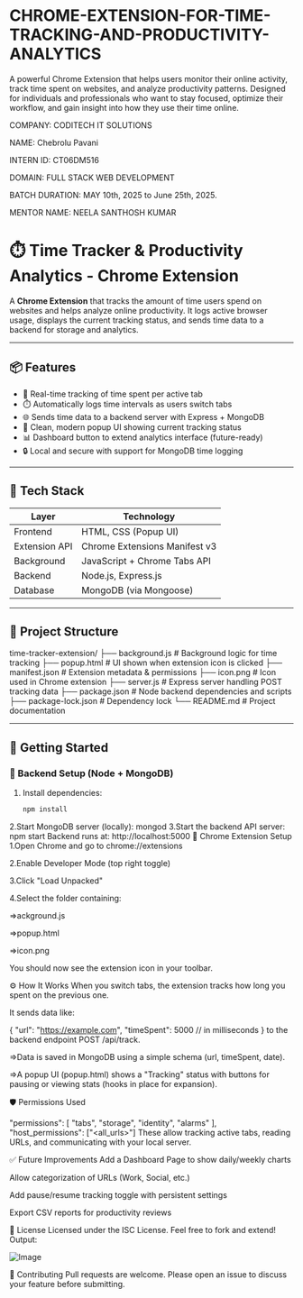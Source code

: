 # CHROME-EXTENSION-FOR-TIME-TRACKING-AND-PRODUCTIVITY-ANALYTICS
A powerful Chrome Extension that helps users monitor their online activity, track time spent on websites, and analyze productivity patterns. Designed for individuals and professionals who want to stay focused, optimize their workflow, and gain insight into how they use their time online.


COMPANY: CODITECH IT SOLUTIONS

NAME: Chebrolu Pavani

INTERN ID: CT06DM516

DOMAIN: FULL STACK WEB DEVELOPMENT

BATCH DURATION: MAY 10th, 2025 to June 25th, 2025.

MENTOR NAME: NEELA SANTHOSH KUMAR
# ⏱️ Time Tracker & Productivity Analytics - Chrome Extension

A **Chrome Extension** that tracks the amount of time users spend on websites and helps analyze online productivity. It logs active browser usage, displays the current tracking status, and sends time data to a backend for storage and analytics.

---

## 📦 Features

- 🔄 Real-time tracking of time spent per active tab
- ⏱️ Automatically logs time intervals as users switch tabs
- 🌐 Sends time data to a backend server with Express + MongoDB
- 🧠 Clean, modern popup UI showing current tracking status
- 📊 Dashboard button to extend analytics interface (future-ready)
- 🔒 Local and secure with support for MongoDB time logging

---

## 🧰 Tech Stack

| Layer         | Technology                      |
|---------------|----------------------------------|
| Frontend      | HTML, CSS (Popup UI)            |
| Extension API | Chrome Extensions Manifest v3   |
| Background    | JavaScript + Chrome Tabs API    |
| Backend       | Node.js, Express.js             |
| Database      | MongoDB (via Mongoose)          |

---

## 📁 Project Structure

time-tracker-extension/
├── background.js # Background logic for time tracking
├── popup.html # UI shown when extension icon is clicked
├── manifest.json # Extension metadata & permissions
├── icon.png # Icon used in Chrome extension
├── server.js # Express server handling POST tracking data
├── package.json # Node backend dependencies and scripts
├── package-lock.json # Dependency lock
└── README.md # Project documentation

---

## 🚀 Getting Started

### 🔌 Backend Setup (Node + MongoDB)

1. Install dependencies:
   ```bash
   npm install
2.Start MongoDB server (locally):
mongod
3.Start the backend API server:
npm start
Backend runs at: http://localhost:5000
🧩 Chrome Extension Setup
1.Open Chrome and go to chrome://extensions

2.Enable Developer Mode (top right toggle)

3.Click "Load Unpacked"

4.Select the folder containing:

=>ackground.js

=>popup.html

=>icon.png

You should now see the extension icon in your toolbar.

⚙️ How It Works
When you switch tabs, the extension tracks how long you spent on the previous one.

It sends data like:

{
  "url": "https://example.com",
  "timeSpent": 5000  // in milliseconds
}
to the backend endpoint POST /api/track.

=>Data is saved in MongoDB using a simple schema (url, timeSpent, date).

=>A popup UI (popup.html) shows a "Tracking" status with buttons for pausing or viewing stats (hooks in place for expansion).

🛡 Permissions Used

"permissions": [
 "tabs",
 "storage",
  "identity",
  "alarms"
],
"host_permissions": ["<all_urls>"]
These allow tracking active tabs, reading URLs, and communicating with your local server.

✅ Future Improvements
Add a Dashboard Page to show daily/weekly charts

Allow categorization of URLs (Work, Social, etc.)

Add pause/resume tracking toggle with persistent settings

Export CSV reports for productivity reviews

📄 License
Licensed under the ISC License. Feel free to fork and extend!
Output:

![Image](https://github.com/user-attachments/assets/d5edb009-2d97-43ca-b2a4-647a4765fbe3)

🧠 Contributing
Pull requests are welcome. Please open an issue to discuss your feature before submitting.


  
